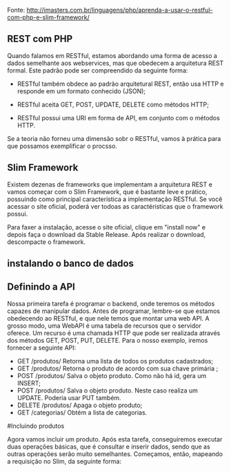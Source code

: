 Fonte: http://imasters.com.br/linguagens/php/aprenda-a-usar-o-restful-com-php-e-slim-framework/

REST com PHP
---------------------------
 Quando falamos em RESTful, estamos abordando uma forma de acesso a dados semelhante aos webservices, mas que obedecem a arquitetura REST formal. Este padrão pode ser compreendido da seguinte forma:

* RESTful também obdece ao padrão arquitetural REST, então usa HTTP e responde em um formato conhecido (JSON);

* RESTful aceita GET, POST, UPDATE, DELETE como métodos HTTP;

* RESTful possui uma URI em forma de API, em conjunto com o métodos HTTP.

 Se a teoria não forneu uma dimensão sobr o RESTful, vamos à prática para que possamos exemplificar o procsso.



## Slim Framework
 Existem dezenas de frameworks que implementam a arquitetura REST e vamos começar com o Slim Framework, que é bastante leve e prático, possuindo como principal característica a implementação RESTful. Se você acessar o site oficial, poderá ver todoas as caractéristicas que o framework possui.

Para faxer a instalação, acesse o site oficial, clique em "install now" e depois faça o download da Stable Release. Após realizar o download, descompacte o framework.


## instalando o banco de dados



## Definindo a API

 Nossa primeira tarefa é programar o backend, onde teremos os métodos capazes de manipular dados. Antes de programar, lembre-se que estamos obedecendo ao RESTful, e que nele temos que montar uma web API. A grosso modo, uma WebAPI é uma tabela de recursos que o servidor oferece. Um recurso é uma chamada HTTP que pode ser realizada através dos métodos GET, POST, PUT, DELETE. Para o nosso exemplo, iremos fornecer a seguinte API:



* GET /produtos/ Retorna uma lista de todos os produtos cadastrados;
* GET /produtos/<id> Retorna o produto de acordo com sua chave primária <id>;
* POST /produtos/ Salva o objeto produto. Como não há id, gera um INSERT;
* POST /produtos/<id> Salva o objeto produto. Neste caso realiza um UPDATE. Poderia usar PUT também.
* DELETE /produtos/<id> Apaga o objeto produto;
* GET /categorias/ Obtém a lista de categorias.



#Incluindo produtos

Agora vamos incluir um produto. Após esta tarefa, conseguiremos executar duas operações básicas, que é consultar e inserir dados, sendo que as outras operações serão muito semelhantes. Começamos, então, mapeando a requisição no Slim, da seguinte forma:



